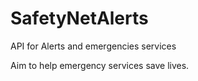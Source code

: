 # SafetyNetAlerts
API for Alerts and emergencies services

Aim to help emergency services save lives.
